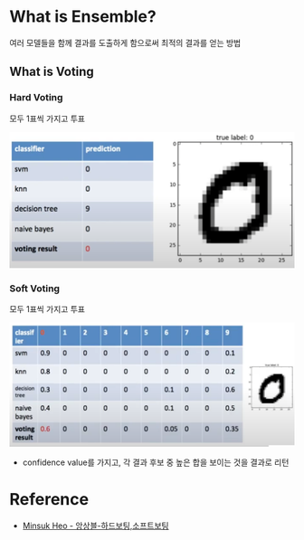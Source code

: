 # What is Ensemble?
여러 모델들을 함께 결과를 도출하게 함으로써 최적의 결과를 얻는 방법


## What is Voting

### Hard Voting
모두 1표씩 가지고 투표

![hard-voting](img/hard-voting.png)


### Soft Voting
모두 1표씩 가지고 투표

![soft-voting](img/soft-voting.png)

- confidence value를 가지고, 각 결과 후보 중 높은 합을 보이는 것을 결과로 리턴


# Reference

- [Minsuk Heo - 앙상블-하드보팅,소프트보팅](https://www.youtube.com/watch?v=y4Wh0E1d4oE)
